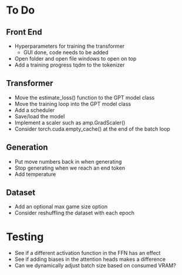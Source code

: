 # To Do

## Front End
* Hyperparameters for training the transformer
    * GUI done, code needs to be added
* Open folder and open file windows to open on top
* Add a training progress tqdm to the tokenizer

## Transformer
* Move the estimate_loss() function to the GPT model class
* Move the training loop into the GPT model class
* Add a scheduler
* Save/load the model
* Implement a scaler such as amp.GradScaler()
* Consider torch.cuda.empty_cache() at the end of the batch loop

## Generation
* Put move numbers back in when generating
* Stop generating when we reach an end token
* Add temperature

## Dataset
* Add an optional max game size option
* Consider reshuffling the dataset with each epoch

# Testing
* See if a different activation function in the FFN has an effect
* See if adding biases in the attention heads makes a difference
* Can we dynamically adjust batch size based on consumed VRAM?
